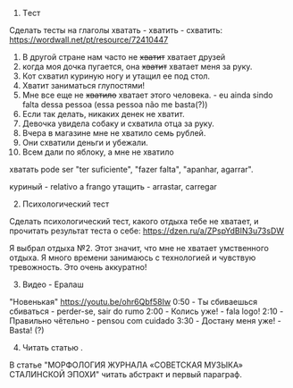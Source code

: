1) Tест

Сделать тесты на глаголы хватать - хватить - схватить: https://wordwall.net/pt/resource/72410447

1. В другой стране нам часто не ~~хватит~~ хватает друзей
2. когда моя дочка пугается, она ~~хватит~~ хватает меня за руку.
3. Кот схватил куриную ногу и утащил ее под стол.
4. Хватит заниматься глупостями!
5. Мне все еще не ~~хватило~~ хватает этого человека. - eu ainda sindo falta dessa pessoa (essa pessoa não me basta(?))
6. Если так делать, никаких денек не хватит. 
7. Девочка увидела собаку и схватила отца за руку.
8. Вчера в магазине мне не хватило семь рублей.
9. Они схватили деньги и убежали.
10. Всем дали по яблоку, а мне не хватило

хватать pode ser "ter suficiente", "fazer falta", "apanhar, agarrar".

куриный - relativo a frango
утащить - arrastar, carregar

2) Психологический тест

Сделать психологический тест, какого отдыха тебе не хватает, и прочитать результат теста о себе:
https://dzen.ru/a/ZPspYdBIN3u73sDW

Я выбрал отдыха №2. Этот значит, что мне не хватает умственного отдыха. Я много времени занимаюсь с технологией и чувствую тревожность. Это очень аккуратно! 

3) Видео - Ералаш

"Новенькая"
https://youtu.be/ohr6Qbf58Iw
0:50 - Ты сбиваешься
    сбиваться - perder-se, sair do rumo
2:00 - Колись уже! - fala logo!
2:10 - Правильно чётельно - pensou com cuidado 
3:30 - Достану меня уже! - Basta! (?)

4) Читать статью .

В статье "МОРФОЛОГИЯ ЖУРНАЛА «СОВЕТСКАЯ МУЗЫКА» СТАЛИНСКОЙ ЭПОХИ" читать абстракт и первый параграф. 


